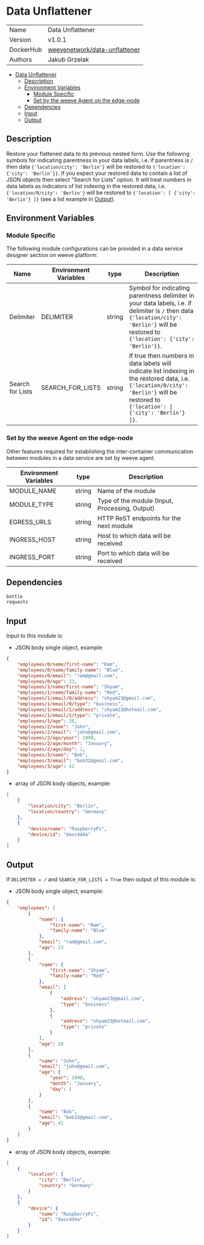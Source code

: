 # Data Unflattener

|                |                                       |
| -------------- | ------------------------------------- |
| Name           | Data Unflattener                           |
| Version        | v1.0.1                                |
| DockerHub | [weevenetwork/data-unflattener](https://hub.docker.com/r/weevenetwork/data-unflattener) |
| Authors        | Jakub Grzelak                    |

- [Data Unflattener](#data-unflattener)
  - [Description](#description)
  - [Environment Variables](#environment-variables)
    - [Module Specific](#module-specific)
    - [Set by the weeve Agent on the edge-node](#set-by-the-weeve-agent-on-the-edge-node)
  - [Dependencies](#dependencies)
  - [Input](#input)
  - [Output](#output)

## Description

Restore your flattened data to its previous nested form. Use the following symbols for indicating parentness in your data labels, i.e. if parentness is `/` then data `{'location/city': 'Berlin'}` will be restored to `{'location': {'city': 'Berlin'}}`. If you expect your restored data to contain a list of JSON objects then select "Search for Lists" option. It will treat numbers in data labels as indicators of list indexing in the restored data, i.e. `{'location/0/city': 'Berlin'}` will be restored to `{'location': [ {'city': 'Berlin'} ]}` (see a list example in [Output](#output)).

## Environment Variables

### Module Specific

The following module configurations can be provided in a data service designer section on weeve platform:

| Name                 | Environment Variables     | type     | Description                                              |
| -------------------- | ------------------------- | -------- | -------------------------------------------------------- |
| Delimiter    | DELIMITER         | string   | Symbol for indicating parentness delimiter in your data labels, i.e. if delimiter is `/` then data `{'location/city': 'Berlin'}` will be restored to `{'location': {'city': 'Berlin'}}`.            |
| Search for Lists    | SEARCH_FOR_LISTS         | string  | If true then numbers in data labels will indicate list indexing in the restored data, i.e. `{'location/0/city': 'Berlin'}` will be restored to `{'location': [ {'city': 'Berlin'} ]}`.            |


### Set by the weeve Agent on the edge-node

Other features required for establishing the inter-container communication between modules in a data service are set by weeve agent.

| Environment Variables | type   | Description                                    |
| --------------------- | ------ | ---------------------------------------------- |
| MODULE_NAME           | string | Name of the module                             |
| MODULE_TYPE           | string | Type of the module (Input, Processing, Output)  |
| EGRESS_URLS            | string | HTTP ReST endpoints for the next module         |
| INGRESS_HOST          | string | Host to which data will be received            |
| INGRESS_PORT          | string | Port to which data will be received            |

## Dependencies

```txt
bottle
requests
```

## Input

Input to this module is:

* JSON body single object, example:

```json
{
    "employees/0/name/first-name": "Ram",
    "employees/0/name/family-name": "Blue",
    "employees/0/email": "ram@gmail.com",
    "employees/0/age": 23,
    "employees/1/name/first-name": "Shyam",
    "employees/1/name/family-name": "Red",
    "employees/1/email/0/address": "shyam23@gmail.com",
    "employees/1/email/0/type": "business",
    "employees/1/email/1/address": "shyam23@hotmail.com",
    "employees/1/email/1/type": "private",
    "employees/1/age": 28,
    "employees/2/name": "John",
    "employees/2/email": "john@gmail.com",
    "employees/2/age/year": 1990,
    "employees/2/age/month": "January",
    "employees/2/age/day": 1,
    "employees/3/name": "Bob",
    "employees/3/email": "bob32@gmail.com",
    "employees/3/age": 41
}
```

* array of JSON body objects, example:

```json
[
    {
        "location/city": "Berlin",
        "location/country": "Germany"
    },
    {
        "device/name": "RaspberryPi",
        "device/id": "dasc4d4a"
    }
]
```

## Output

If `DELIMITER = /` and `SEARCH_FOR_LISTS = True` then output of this module is:

* JSON body single object, example:

```json
{
    "employees": [
        {
            "name": {
                "first-name": "Ram",
                "family-name": "Blue"
            },
            "email": "ram@gmail.com",
            "age": 23
        },
        {
            "name": {
                "first-name": "Shyam",
                "family-name": "Red"
            },
            "email": [
                {
                    "address": "shyam23@gmail.com",
                    "type": "business"
                },
                {
                    "address": "shyam23@hotmail.com",
                    "type": "private"
                }
            ],
            "age": 28
        },
        {
            "name": "John",
            "email": "john@gmail.com",
            "age": {
                "year": 1990,
                "month": "January",
                "day": 1
            }
        },
        {
            "name": "Bob",
            "email": "bob32@gmail.com",
            "age": 41
        }
    ]
}
```

* array of JSON body objects, example:

```json
[
    {
        "location": {
            "city": "Berlin",
            "country": "Germany"
        }
    },
    {
        "device": {
            "name": "RaspberryPi",
            "id": "dasc4d4a"
        }
    }
]
```
